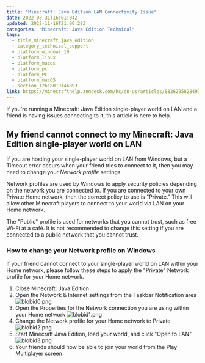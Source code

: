 ```yaml
---
title: "Minecraft: Java Edition LAN Connectivity Issue"
date: 2022-08-31T16:01:04Z
updated: 2022-11-16T21:00:28Z
categories: "Minecraft: Java Edition Technical"
tags:
  - title_minecraft_java_edition
  - category_technical_support
  - platform_windows_10
  - platform_linux
  - platform_macos
  - platform_pc
  - platform_PC
  - platform_macOS
  - section_12618019146893
link: https://minecrafthelp.zendesk.com/hc/en-us/articles/8826295828493-Minecraft-Java-Edition-LAN-Connectivity-Issue
---
```


If you\'re running a Minecraft: Java Edition single-player world on LAN and a friend is having issues connecting to it, this article is here to help.

## My friend cannot connect to my Minecraft: Java Edition single-player world on LAN

If you are hosting your single-player world on LAN from Windows, but a Timeout error occurs when your friend tries to connect to it, then you may need to change your *Network profile* settings. 

Network profiles are used by Windows to apply security policies depending on the network you are connected to. If you are connected to your own Private Home network, then the correct policy to use is "Private." This will allow other Minecraft players to connect to your world via LAN on your Home network. 

The "Public" profile is used for networks that you cannot trust, such as free Wi-Fi at a café. It is not recommended to change this setting if you are connected to a public network that you cannot trust. 

### How to change your Network profile on Windows 

If your friend cannot connect to your single-player world on LAN within your Home network, please follow these steps to apply the "Private" Network profile for your Home network. 

1.  Close Minecraft: Java Edition 
2.  Open the Network & Internet settings from the Taskbar Notification area ![blobid0.png](https://minecrafthelp.zendesk.com/hc/article_attachments/8826157750285/blobid0.png)
3.  Open the Properties for the Network connection you are using within your Home network ![blobid1.png](https://minecrafthelp.zendesk.com/hc/article_attachments/8826180371853/blobid1.png)
4.  Change the Network profile for your Home network to Private ![blobid2.png](https://minecrafthelp.zendesk.com/hc/article_attachments/8826193484173/blobid2.png)
5.  Start Minecraft Java Edition, load your world, and click "Open to LAN" ![blobid3.png](https://minecrafthelp.zendesk.com/hc/article_attachments/8826182401933/blobid3.png)
6.  Your friends should now be able to join your world from the Play Multiplayer screen
